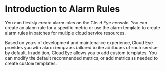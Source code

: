 # Introduction to Alarm Rules<a name="EN-US_TOPIC_0084572182"></a>

You can flexibly create alarm rules on the Cloud Eye console. You can create an alarm rule for a specific metric or use the alarm template to create alarm rules in batches for multiple cloud service resources.

Based on years of development and maintenance experience, Cloud Eye provides you with alarm templates tailored to the attributes of each service by default. In addition, Cloud Eye allows you to add custom templates. You can modify the default recommended metrics, or add metrics as needed to create custom templates.

